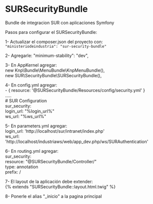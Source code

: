 SURSecurityBundle
=================

Bundle de integracion SUR con aplicaciones Symfony

Pasos para configurar el SURSecurityBundle:

1- Actualizar el composer.json del proyecto con: <br />
        <code>"ministeriodeindustria": "sur-security-bundle"</code>
		
2- Agregarle:  <quote>"minimum-stability": "dev",</quote>

3- En AppKernel agregar: <br />
		new Knp\Bundle\MenuBundle\KnpMenuBundle(), <br />
		new SUR\SecurityBundle\SURSecurityBundle(), <br />
		
4- En config.yml agregar: <br />
	- { resource: '@SURSecurityBundle/Resources/config/security.yml' }  <br />
	.....<br />
	# SUR Configuration<br />
	sur_security:<br />
		login_url: "%login_url%"<br />
		ws_url:    "%ws_url%"<br />
		
5- En parameters.yml agregar:<br />
	login_url: 'http://localhost/sur/intranet/index.php'<br />
    	ws_url: 'http://localhost/industriaws/web/app_dev.php/ws/SURAuthentication'<br />
    
6- En routing.yml agregar:<br />
    sur_security:<br />
		  resource: "@SURSecurityBundle/Controller/"<br />
		  type:     annotation<br />
		  prefix:   /<br />
		  
7- El layout de la aplicación debe extender: <br />
	{% extends "SURSecurityBundle::layout.html.twig" %}<br />
	
8- Ponerle el alias "_inicio" a la pagina principal
